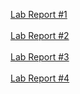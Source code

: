 [Lab Report #1](http://hlonsdaleUCSD.github.io/cse15l-lab-reports/labReport1)
<br/>
<br/>
[Lab Report #2](http://hlonsdaleUCSD.github.io/cse15l-lab-reports/labReport2)
<br/>
<br/>
[Lab Report #3](http://hlonsdaleUCSD.github.io/cse15l-lab-reports/labReport3)
<br/>
<br/>
[Lab Report #4](http://hlonsdaleUCSD.github.io/cse15l-lab-reports/labReport4)
